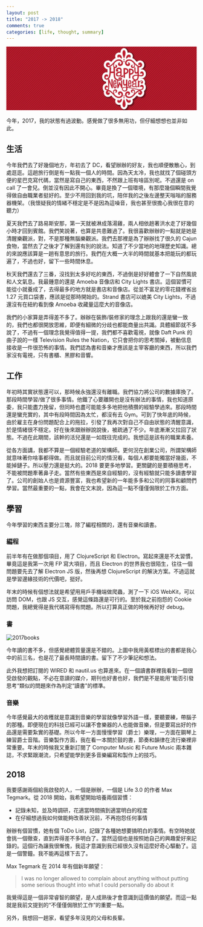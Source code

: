 ```yaml
---
layout: post
title: "2017 -> 2018"
comments: true
categories: [life, thought, summary]
---
```


![](/images/20151231/hpny.jpg)

今年，2017，我的狀態有過波動。感覺做了很多無用功，但仔細想想也並非如此。


## 生活

今年我們去了好幾個地方，年初去了 DC，看望辦辦的好友，我也順便散散心，到處逛逛。這趟旅行倒是有一點我一個人的時間。因為天太冷，我也就找了個碰頭方便的星巴克寫代碼，當然是寫自己的東西，不然跟上班有啥區別呢。不過還是 on call 了一會兒。倒並沒有因此不開心。畢竟是換了一個環境，有那麼幾個瞬間我覺得做自由職業者挺好的。至少不用回到我的坑，陪伴我的之後左邊整天嗡嗡的服務器機架。（我懷疑我的情緒不穩定是不是因為這噪音，我也甚至很擔心我很在意的聽力）

夏天我們去了路易斯安那，第一天就被淋成落湯雞，兩人相依趟著洪水走了好幾個小時才回到賓館。我們笑說著，也算是共患難過了。我很喜歡辦辦的一點就是她是清醒樂觀派，對，不是那種無腦樂觀派。我們去那裡是為了辦辦找了很久的 Cajun 食物，當然去了之後才了解到還有別的說法。知道了不少當地的地理歷史知識。總的來說應該算是一趟有意思的旅行。我們在大概一大半的時間就基本把能玩的都玩遍了，不過也好，留下一些時間休息。

秋天我們還去了三番，沒找到太多好吃的東西，不過倒是好好體會了一下自然風貌和人文氣息。我最鍾意的還是 Amoeba 音像店和 City Lights 書店。這個習慣可能從小就養成了，去得最多的地方就是書店和音像店。從並不富足的零花錢裡省出 1.27 元買口袋書，應該是從那時開始的。Strand 書店可以媲美 City Lights，不過還沒有在紐約看到像 Amoeba 收藏量這麼大的音像店。

我們的小家算是弄得差不多了。辦辦在裝飾/裝修家的理念上跟我的還是蠻一致的，我們也都很開放思維，即便有細微的分歧也都能商量出共識。具體細節就不多說了，不過有一個理念我覺得值得一提，我們都不喜歡電視，就像 Daft Punk 的曲子說的一樣 Television Rules the Nation，它只會把你的思考關掉，被動信息接收是一件很恐怖的事情。我們認為書和音樂才應該是主宰客廳的東西，所以我們家沒有電視，只有書櫃、黑膠和音響。

## 工作

年初時其實狀態還可以，那時候永強還沒有離職。我們協力將公司的數據庫換了。那段時間學習/做了很多事情。他鐵了心要離開也是沒有辦法的事情，我也知道原委，我只能盡力挽留，但同時也盡可能能多多地把他積攢的經驗學過來。那段時間還是蠻充實的，其中有段時間因為太忙，都沒有去 Gym。可到了快年底的時候，由於雇主在身份問題配合上的拖拉，引發了我再次對自己不自由狀態的清醒意識，於是情緒很不穩定。好在後來跟辦辦說說後，被疏通了不少。年底漸漸又拉回了狀態。不過在此期間，該幹的活兒還是一如既往完成的。我想這是該有的職業素養。

從各方面講，我都不算是一個經驗老道的架構師。更何況在創業公司，所謂架構師就意味著你啥事都得做。而且就目前公司的情況看，每個人都要能獨當好幾面，不能掉鏈子。所以壓力還是挺大的。2018 要更多地學習。更關鍵的是要積極思考，不能被問題牽著鼻子走。當然有些東西是來自經驗的，沒有經驗就只能多讀書學習了。公司的創始人也是資源豐富，我也希望新的一年能多多和公司的同事和顧問們學習。當然最重要的一點，我會在文末說，因為這一點不僅僅侷限於工作方面。


## 學習

今年學習的東西主要分三塊，除了編程相關的，還有音樂和讀書。

### 編程

前半年有在做那個項目，用了 ClojureScript 和 Electron。寫起來還是不太習慣，畢竟這是我第一次用 FP 寫大項目，而且 Electron 的世界我也很陌生，往往一個問題要先去了解 Electron JS 版，然後再想 ClojureScript 的解決方案。不過這就是學習邊緣技術的代價吧，挺好。

年末的時候有個想法就是希望用用戶手機端做爬蟲，測了一下 iOS WebKit，可以訪問 DOM，也跟 JS 交互，感覺這條路還是可行的。至於我之前抱怨的 Cookie 問題，我總覺得是我代碼寫得有問題。所以打算真正做的時候再好好 debug。

### 書

![2017books](https://user-images.githubusercontent.com/480759/34470814-ffa2a0a0-ef07-11e7-84eb-80ea728e8f11.png)

今年讀的書不多，但感覺總體質量還是不錯的。上圖中我用黃框標出的書都是我心中的前三名，也是花了最長時間讀的書。留下了不少筆記和想法。

此外我想把訂閱的 WIRED 和 nautil.us 也算進來。在一個讀書群裡我看到一個很受啟發的觀點，不必在意讀的媒介，期刊也好書也好，我們是不是能用“能否引發思考“類似的問題來作為判定“讀書”的標準。

### 音樂

今年感覺最大的收穫就是意識到音樂的學習就像學習外語一樣，要聽要練，帶腦子的那種。即便現在的科技已經可以讓不會樂器的人也能做音樂，但是要寫出好的作品還是需要紮實的基礎。所以今年一方面慢慢學習（爵士）樂理，一方面在鋼琴上練習爵士音階。音樂製作方面，我在看一本關於鼓的書，節奏和韻律在流行樂裡非常重要。年末的時候我又重新訂閱了 Computer Music 和 Future Music 兩本雜誌，不求緊跟潮流，只希望能學到更多音樂編寫和製作上的技巧。

## 2018

我要感謝兩個給我啟發的人，一個是辦辦，一個是 Life 3.0 的作者 Max Tegmark。從 2018 開始，我希望開始培養兩個習慣：

- 記錄未知，並及時調研，花適當時間搞到適當明白的程度
- 在仔細想過我如何做能夠改善狀況前，不再抱怨任何事情

辦辦有個習慣，她有個 ToDo List，記錄了各種她想要搞明白的事情。有空時她就會挑一個徹查，直到弄得差不多明白了。當然這個也是按照她自己的興趣愛好來記錄的。這個行為讓我很慚愧，我這才意識到我已經很久沒有這麼好奇心驅動了。這是一個警鐘。我不能再這樣下去了。

Max Tegmark 在 2014 年有個新年願望：

> I was no longer allowed to complain about anything without putting some serious thought into what I could personally do about it

我覺得這是一個非常睿智的願望，是人成熟後才會意識到這價值的願望。而這一點就是我前文提到的“不僅僅侷限於工作”的重要一點。

另外，我想回一趟家，看望多年沒見的父母和長輩。


